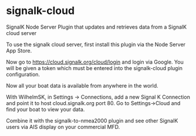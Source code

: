 # signalk-cloud
SignalK Node Server Plugin that updates and retrieves data from a SignalK cloud server

To use the signalk cloud server, first install this plugin via the Node Server App Store.

Now go to https://cloud.signalk.org/cloud/login and login via Google. You will be given a token which must be entered into the signalk-cloud plugin configuration.

Now all your boat data is available from anywhere in the world. 

With WilhelmSK, in Settings -> Connections, add a new Signal K Connection and point it to host cloud.signalk.org port 80. Go to Settings->Cloud and find your boat to view your data.

Combine it with the signalk-to-nmea2000 plugin and see other SignalK users via AIS display on your commercial MFD.
